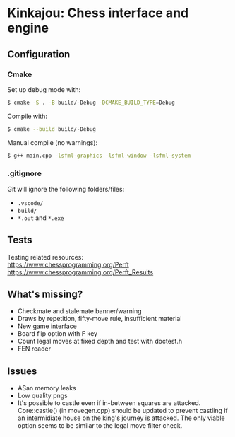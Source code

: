 # Kinkajou: Chess interface and engine

## Configuration

### Cmake

Set up debug mode with:
~~~bash
$ cmake -S . -B build/-Debug -DCMAKE_BUILD_TYPE=Debug
~~~

Compile with:
~~~bash
$ cmake --build build/-Debug
~~~

Manual compile (no warnings):
~~~bash
$ g++ main.cpp -lsfml-graphics -lsfml-window -lsfml-system
~~~

### .gitignore

Git will ignore the following folders/files:
- `.vscode/`
- `build/`
- `*.out` and `*.exe`

## Tests
Testing related resources:\
https://www.chessprogramming.org/Perft
https://www.chessprogramming.org/Perft_Results

## What's missing?
- Checkmate and stalemate banner/warning
- Draws by repetition, fifty-move rule, insufficient material
- New game interface
- Board flip option with F key
- Count legal moves at fixed depth and test with doctest.h
- FEN reader

## Issues
- ASan memory leaks
- Low quality pngs
- It's possible to castle even if in-between squares are attacked. Core::castle() (in movegen.cpp) should be updated to prevent castling if an intermidiate house on the king's journey is attacked. The only viable option seems to be similar to the legal move filter check.